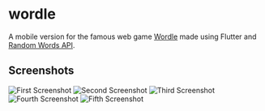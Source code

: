 # wordle

A mobile version for the famous web game [Wordle](https://nytimes.com/games/wordle/index.html) made using Flutter and [Random Words API](https://rapidapi.com/sheharyar566/api/random-words5/).

## Screenshots

<p>
<img src ="https://i.ibb.co/0JnxzXF/Screenshot-20220418-144723.png" alt="First Screenshot">
<img src ="https://i.ibb.co/0JnxzXF/Screenshot-20220418-144723.png" alt="Second Screenshot">
<img src ="https://i.ibb.co/pr5W1BF/Screenshot-20220418-144923.png" alt="Third Screenshot">
<img src ="https://i.ibb.co/B34qSHS/Screenshot-20220418-145008.png" alt="Fourth Screenshot">
<img src ="https://i.ibb.co/kDDV9pK/Screenshot-20220418-145015.png" alt="Fifth Screenshot">
</p>
